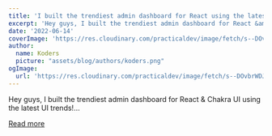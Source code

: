 ```yaml
---
title: 'I built the trendiest admin dashboard for React using the latest UI trends! Use it for free!'
excerpt: 'Hey guys, I built the trendiest admin dashboard for React &amp; Chakra UI using the latest UI trends!...'
date: '2022-06-14'
coverImage: 'https://res.cloudinary.com/practicaldev/image/fetch/s--DOvbrWDJ--/c_imagga_scale,f_auto,fl_progressive,h_420,q_auto,w_1000/https://dev-to-uploads.s3.amazonaws.com/uploads/articles/i0swztibqie6e4hkgai7.png'
author:
  name: Koders
  picture: "assets/blog/authors/koders.png"
ogImage:
  url: 'https://res.cloudinary.com/practicaldev/image/fetch/s--DOvbrWDJ--/c_imagga_scale,f_auto,fl_progressive,h_420,q_auto,w_1000/https://dev-to-uploads.s3.amazonaws.com/uploads/articles/i0swztibqie6e4hkgai7.png'
---
```


Hey guys, I built the trendiest admin dashboard for React &amp; Chakra UI using the latest UI trends!...

[Read more](https://dev.to/fredy/i-built-the-trendiest-admin-dashboard-for-react-using-the-latest-ui-trends-use-it-for-free-21pn)
